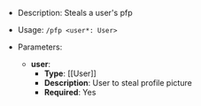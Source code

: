 - Description: Steals a user's pfp

- Usage: `/pfp <user*: User>`

- Parameters:
	- **user**:
		- **Type**:  [[User]]
		- **Description**: User to steal profile picture
		- **Required**: Yes